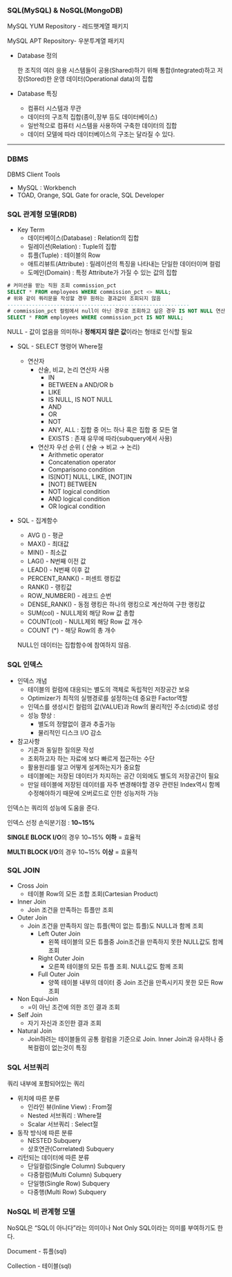 ### SQL(MySQL) & NoSQL(MongoDB)

MySQL YUM Repository - 레드햇계열 패키지

MySQL APT Repository- 우분투계열 패키지

- Database 정의
    
    한 조직의 여러 응용 시스템들이 공용(Shared)하기 위해 통합(Integrated)하고 저장(Stored)한 운영 데이터(Operational data)의 집합
    
- Database 특징
    - 컴퓨터 시스템과 무관
    - 데이터의 구조적 집합(종이,장부 등도 데이터베이스)
    - 일반적으로 컴퓨터 시스템을 사용하여 구축한 데이터의 집합
    - 데이터 모델에 따라 데이터베이스의 구조는 달라질 수 있다.

---

### DBMS

DBMS Client Tools

- MySQL : Workbench
- TOAD, Orange, SQL Gate for oracle, SQL Developer

### SQL 관계형 모델(RDB)

- Key Term
    - 데이터베이스(Database) : Relation의 집합
    - 릴레이션(Relation) : Tuple의 집합
    - 튜플(Tuple) : 테이블의 Row
    - 애트리뷰트(Attribute) : 릴레이션의 특징을 나타내는 단일한 데이터이며 컬럼
    - 도메인(Domain) : 특정 Attribute가 가질 수 있는 값의 집합

```sql
# 커미션을 받는 직원 조회 commission_pct
SELECT * FROM employees WHERE commission_pct <> NULL;
# 위와 같이 쿼리문을 작성할 경우 원하는 결과값이 조회되지 않음
-----------------------------------------------------------
# commission_pct 컬럼에서 null이 아닌 경우로 조회하고 싶은 경우 IS NOT NULL 연산자 사용.
SELECT * FROM employees WHERE commission_pct IS NOT NULL;
```

NULL - 값이 없음을 의미하나 **정해지지 않은 값**이라는 형태로 인식할 필요

- SQL - SELECT 명령어 Where절
    - 연산자
        - 산술, 비교, 논리 연산자 사용
            - IN
            - BETWEEN a AND/OR b
            - LIKE
            - IS NULL, IS NOT NULL
            - AND
            - OR
            - NOT
            - ANY, ALL : 집합 중 어느 하나 혹은 집합 중 모든 열
            - EXISTS : 존재 유무에 따라(subquery에서 사용)
        - 연산자 우선 순위 ( 산술 → 비교 → 논리)
            - Arithmetic operator
            - Concatenation operator
            - Comparisono condition
            - IS[NOT] NULL, LIKE, [NOT]IN
            - [NOT] BETWEEN
            - NOT logical condition
            - AND logical condition
            - OR logical condition
            
    
- SQL - 집계함수
    - AVG () - 평균
    - MAX() - 최대값
    - MIN() - 최소값
    - LAG() - N번째 이전 값
    - LEAD() - N번째 이후 값
    - PERCENT_RANK() - 퍼센트 랭킹값
    - RANK() - 랭킹값
    - ROW_NUMBER() - 레코드 순번
    - DENSE_RANK() - 동점 랭킹은 하나의 랭킹으로 계산하여 구한 랭킹값
    - SUM(col) - NULL제외 해당 Row 값 총합
    - COUNT(col) - NULL제외 해당 Row 값 개수
    - COUNT (*) - 해당 Row의 총 개수
    
    NULL인 데이터는 집합함수에 참여하지 않음.
    

### SQL 인덱스

- 인덱스 개념
    - 테이블의 컬럼에 대응되는 별도의 객체로 독립적인 저장공간 보유
    - Optimizer가 최적의 실행경로를 설정하는데 중요한 Factor역할
    - 인덱스를 생성시킨 컬럼의 값(VALUE)과 Row의 물리적인 주소(ctid)로 생성
    - 성능 향상 :
        - 별도의 정렬없이 결과 추출가능
        - 물리적인 디스크 I/O 감소
- 참고사항
    - 기존과 동일한 질의문 작성
    - 조회하고자 하는 자료에 보다 빠르게 접근하는 수단
    - 활용원리를 알고 어떻게 설계하는지가 중요함
    - 테이블에는 저장된 데이터가 차지하는 공간 이외에도 별도의 저장공간이 필요
    - 만일 테이블에 저장된 데이터를 자주 변경해야할 경우 관련된 Index역시 함께 수정해야하기 때문에 오버로드로 인한 성능저하 가능

인덱스는 쿼리의 성능에 도움을 준다.

인덱스 선정 손익분기점 : **10~15%**

**SINGLE BLOCK I/O**의 경우 10~15% **이하** = 효율적

**MULTI BLOCK I/O**의 경우 10~15% **이상** = 효율적

### SQL JOIN

- Cross Join
    - 테이블 Row의 모든 조합 조회(Cartesian Product)
- Inner Join
    - Join 조건을 만족하는 튜플만 조회
- Outer Join
    - Join 조건을 만족하지 않는 튜플(짝이 없는 튜플)도 NULL과 함께 조회
        - Left Outer Join
            - 왼쪽 테이블의 모든 튜플중 Join조건을 만족하지 못한 NULL값도 함께 조회
        - Right Outer Join
            - 오른쪽 테이블의 모든 튜플 조회. NULL값도 함께 조회
        - Full Outer Join
            - 양쪽 테이블 내부의 데이터 중 Join 조건을 만족시키지 못한 모든 Row 조회
- Non Equi-Join
    - =이 아닌 조건에 의한 조인 결과 조회
- Self Join
    - 자기 자신과 조인한 결과 조회
- Natural Join
    - Join하려는 테이블들의 공통 컬럼을 기준으로 Join. Inner Join과 유사하나 중복컬럼이 없는것이 특징

### SQL 서브쿼리

쿼리 내부에 포함되어있는 쿼리

- 위치에 따른 분류
    - 인라인 뷰(Inline View) : From절
    - Nested 서브쿼리 : Where절
    - Scalar 서브쿼리 : Select절
- 동작 방식에 따른 분류
    - NESTED Subquery
    - 상호연관(Correlated) Subquery
- 리턴되는 데이터에 따른 분류
    - 단일컬럼(Single Column) Subquery
    - 다중컬럼(Multi Column) Subquery
    - 단일행(Single Row) Subquery
    - 다중행(Multi Row) Subquery

### NoSQL 비 관계형 모델

NoSQL은 “SQL이 아니다”라는 의미이나 Not Only SQL이라는 의미를 부여하기도 한다.

Document - 튜플(sql)

Collection - 테이블(sql)
